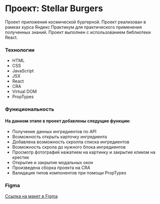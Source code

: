 # Проект: Stellar Burgers

Проект приложения космической бургерной. Проект реализован в рамках курса Яндекс Практикум для практического применения полученных знаний. Проект выполнен с использованием библиотеки React. 

### Технологии

* HTML
* CSS
* JavaScript
* JSX
* React
* CRA
* Virtual DOM
* PropTypes


### Функциональность

#### На данном этапе в проект добавлены следущие функции: 

* Получение данных ингредиентов по API
* Возможность открыть карточку ингредиента
* Добавлена возможность скролла списка ингредиентов
* Возможность скрола до нужного блока ингредиентов
* Просмотр фотографий нажатием на картинку и закрытие кликом на крестик
* Открытие и закрытие модальных окон
* Произведена сборка проекта на CRA
* Валидация типов компонентов при помощи PropTypes


### Figma

[Ссылка на макет в Figma](https://www.figma.com/file/tLatiSwpQmOsE3nSReMmqN/React_Bootcamp_%D0%9F%D1%80%D0%BE%D0%B5%D0%BA%D1%82%D0%BD%D1%8B%D0%B5-%D0%B7%D0%B0%D0%B4%D0%B0%D1%87%D0%B8_external_link?node-id=0%3A1)



